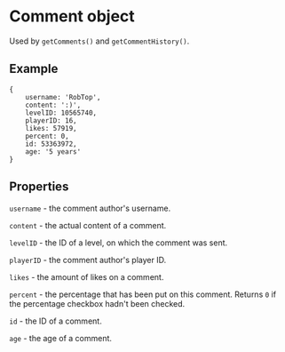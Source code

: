 # Comment object

Used by `getComments()` and `getCommentHistory()`.

## Example
```
{
    username: 'RobTop',
    content: ':)',
    levelID: 10565740,
    playerID: 16,
    likes: 57919,
    percent: 0,
    id: 53363972,
    age: '5 years'
}
```

## Properties
```username``` - the comment author's username.

```content``` - the actual content of a comment.

```levelID``` - the ID of a level, on which the comment was sent.

```playerID``` - the comment author's player ID.

```likes``` - the amount of likes on a comment.

```percent``` - the percentage that has been put on this comment. Returns `0` if the percentage checkbox hadn't been checked.

```id``` - the ID of a comment.

```age``` - the age of a comment.
